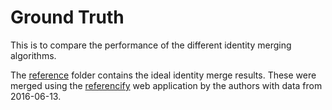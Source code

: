 # Ground Truth

This is to compare the performance of the different identity merging
algorithms.

The [reference](reference) folder contains the ideal identity merge results.
These were merged using the [referencify](refencify/README.md) web application
by the authors with data from 2016-06-13.
